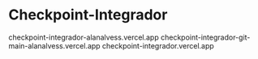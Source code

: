 # Checkpoint-Integrador

checkpoint-integrador-alanalvess.vercel.app
checkpoint-integrador-git-main-alanalvess.vercel.app
checkpoint-integrador.vercel.app
